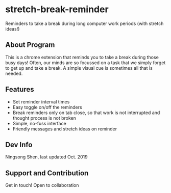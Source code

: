 # stretch-break-reminder

Reminders to take a break during long computer work periods (with stretch ideas!)

## About Program

This is a chrome extension that reminds you to take a break during those busy days! Often, our minds are so focussed on a task that we simply forget to get up and take a break. A simple visual cue is sometimes all that is needed.

## Features

- Set reminder interval times
- Easy toggle on/off the reminders
- Break reminders only on tab close, so that work is not interrupted and thought process is not broken
- Simple, no-fuss interface
- Friendly messages and stretch ideas on reminder

## Dev Info

Ningsong Shen, last updated Oct. 2019

## Support and Contribution

Get in touch! Open to collaboration
